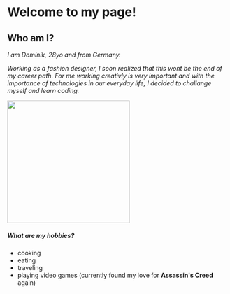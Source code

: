 # Welcome to my page!

## Who am I?

_I am Dominik, 28yo and from Germany._

_Working as a fashion designer, I soon realized that this wont be the end of my career path. For me working creativly is very important and with the importance of technologies in our everyday life, I decided to challange myself and learn coding._

<div>
  <a href="https://www.buymeacoffee.com/kevcui" target="_blank"><img src="https://media.giphy.com/media/v1.Y2lkPTc5MGI3NjExZ25saHM0dHhhZG9xMjBidGtwNTVrejZ0aTM4ZHZiMDlocmxrYjAxbSZlcD12MV9naWZzX3NlYXJjaCZjdD1n/3xz2Bw12fe9iyG06v6/giphy.gif" width="280" height="auto" /></a>
</div>

##### What are my hobbies?

- cooking
- eating
- traveling
- playing video games (currently found my love for **Assassin's Creed** again)
